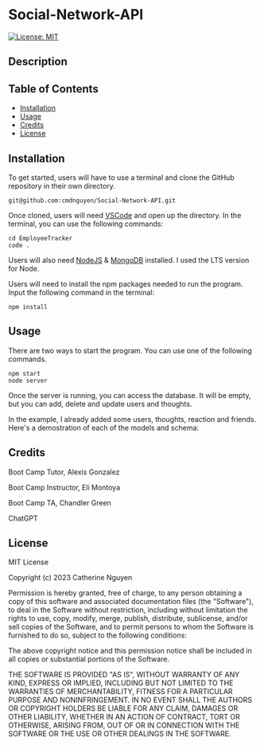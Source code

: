 # Social-Network-API

[![License: MIT](https://img.shields.io/badge/License-MIT-yellow.svg)](https://opensource.org/licenses/MIT)

## Description

## Table of Contents 

- [Installation](#installation)
- [Usage](#usage)
- [Credits](#credits)
- [License](#license)

## Installation

To get started, users will have to use a terminal and clone the GitHub repository in their own directory.

    git@github.com:cmdnguyen/Social-Network-API.git

Once cloned, users will need [VSCode](https://code.visualstudio.com/download) and open up the directory. In the terminal, you can use the following commands:

	cd EmployeeTracker
	code .

Users will also need [NodeJS](https://nodejs.org/en) & [MongoDB](https://coding-boot-camp.github.io/full-stack/mongodb/how-to-install-mongodb) installed. I used the LTS version for Node.

Users will need to install the npm packages needed to run the program. Input the following command in the terminal:

    npm install

## Usage

There are two ways to start the program. You can use one of the following commands.

    npm start
    node server

Once the server is running, you can access the database. It will be empty, but you can add, delete and update users and thoughts.

In the example, I already added some users, thoughts, reaction and friends. Here's a demostration of each of the models and schema:

## Credits

Boot Camp Tutor, Alexis Gonzalez

Boot Camp Instructor, Eli Montoya

Boot Camp TA, Chandler Green

ChatGPT

## License

MIT License

Copyright (c) 2023 Catherine Nguyen

Permission is hereby granted, free of charge, to any person obtaining a copy of this software and associated documentation files (the "Software"), to deal in the Software without restriction, including without limitation the rights to use, copy, modify, merge, publish, distribute, sublicense, and/or sell copies of the Software, and to permit persons to whom the Software is furnished to do so, subject to the following conditions:

The above copyright notice and this permission notice shall be included in all copies or substantial portions of the Software.

THE SOFTWARE IS PROVIDED "AS IS", WITHOUT WARRANTY OF ANY KIND, EXPRESS OR IMPLIED, INCLUDING BUT NOT LIMITED TO THE WARRANTIES OF MERCHANTABILITY, FITNESS FOR A PARTICULAR PURPOSE AND NONINFRINGEMENT. IN NO EVENT SHALL THE AUTHORS OR COPYRIGHT HOLDERS BE LIABLE FOR ANY CLAIM, DAMAGES OR OTHER LIABILITY, WHETHER IN AN ACTION OF CONTRACT, TORT OR OTHERWISE, ARISING FROM, OUT OF OR IN CONNECTION WITH THE SOFTWARE OR THE USE OR OTHER DEALINGS IN THE SOFTWARE.